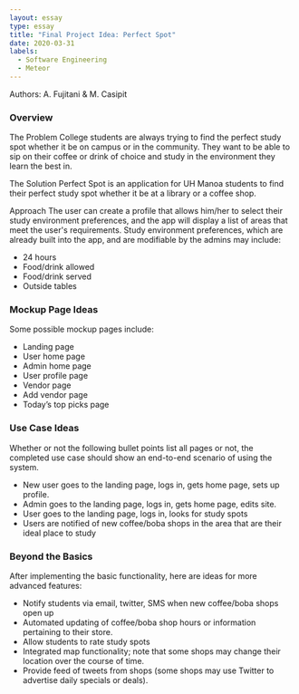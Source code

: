 ```yaml
---
layout: essay
type: essay
title: "Final Project Idea: Perfect Spot"
date: 2020-03-31
labels:
  - Software Engineering
  - Meteor
---
```


Authors: A. Fujitani & M. Casipit

### Overview 
The Problem
College students are always trying to find the perfect study spot whether it be on campus or in the community. They want to be able to sip on their coffee or drink of choice and study in the environment they learn the best in.

The Solution 
Perfect Spot is an application for UH Manoa students to find their perfect study spot whether it be at a library or a coffee shop. 

Approach 
The user can create a profile that allows him/her to select their study environment preferences, and the app will display a list of areas that meet the user's requirements.
Study environment preferences, which are already built into the app, and are modifiable by the admins may include:
- 24 hours
- Food/drink allowed
- Food/drink served
- Outside tables

### Mockup Page Ideas 
Some possible mockup pages include: 
- Landing page 
- User home page 
- Admin home page 
- User profile page 
- Vendor page 
- Add vendor page 
- Today’s top picks page 

### Use Case Ideas 
Whether or not the following bullet points list all pages or not, the completed use case should show an end-to-end scenario of using the system. 
- New user goes to the landing page, logs in, gets home page, sets up profile. 
- Admin goes to the landing page, logs in, gets home page, edits site. 
- User goes to the landing page, logs in, looks for study spots
- Users are notified of new coffee/boba shops in the area that are their ideal place to study

### Beyond the Basics 
After implementing the basic functionality, here are ideas for more advanced features: 
- Notify students via email, twitter, SMS when new coffee/boba shops open up 
- Automated updating of coffee/boba shop hours or information pertaining to their store.
- Allow students to rate study spots
- Integrated map functionality; note that some shops may change their location over the course of time. 
- Provide feed of tweets from shops (some shops may use Twitter to advertise daily specials or deals). 

